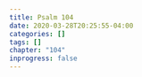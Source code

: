 ```yaml
---
title: Psalm 104
date: 2020-03-28T20:25:55-04:00
categories: []
tags: []
chapter: "104"
inprogress: false
---
```


